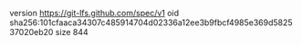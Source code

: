 version https://git-lfs.github.com/spec/v1
oid sha256:101cfaaca34307c485914704d02336a12ee3b9fbcf4985e369d582537020eb20
size 844
